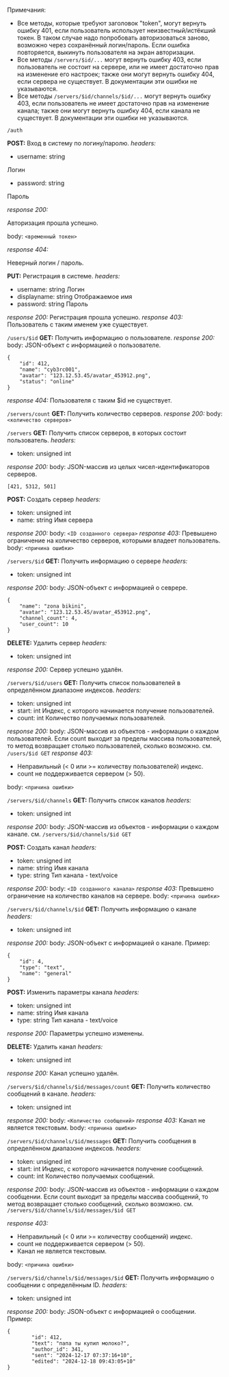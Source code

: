 Примечания:
* Все методы, которые требуют заголовок "token", могут вернуть ошибку 401, если пользователь использует неизвестный/истёкший токен. В таком случае надо попробовать авторизоваться заново, возможно через сохранённый логин/пароль. Если ошибка повторяется, выкинуть пользователя на экран авторизации.
* Все методы `/servers/$id/...` могут вернуть ошибку 403, если пользователь не состоит на сервере, или не имеет достаточно прав на изменение его настроек; также они могут вернуть ошибку 404, если сервера не существует. В документации эти ошибки не указываются.
* Все методы `/servers/$id/channels/$id/...` могут вернуть ошибку 403, если пользователь не имеет достаточно прав на изменение канала; также они могут вернуть ошибку 404, если канала не существует. В документации эти ошибки не указываются.

`/auth`

**POST:**
Вход в систему по логину/паролю.
*headers:*
* username: string

Логин
* password: string

Пароль

*response 200:*

Авторизация прошла успешно.

body: `<временный токен>`

*response 404:*

Неверный логин / пароль.

**PUT:**
Регистрация в системе.
*headers:*
* username: string
Логин
* displayname: string
Отображаемое имя
* password: string
Пароль

*response 200:*
Регистрация прошла успешно.
*response 403:*
Пользователь с таким именем уже существует.

`/users/$id`
**GET:**
Получить информацию о пользователе.
*response 200:*
body: JSON-объект с информацией о пользователе.
```
{
	"id": 412,
	"name": "cyb3rc001",
	"avatar": "123.12.53.45/avatar_453912.png",
	"status": "online"
}
```
*response 404:*
Пользователя с таким $id не существует.

`/servers/count`
**GET:**
Получить количество серверов.
*response 200:*
body: `<количество серверов>`

`/servers`
**GET:**
Получить список серверов, в которых состоит пользователь.
*headers:*
* token: unsigned int

*response 200:*
body: JSON-массив из целых чисел-идентификаторов серверов.
```
[421, 5312, 501]
```

**POST:**
Создать сервер
*headers:*
* token: unsigned int
* name: string
	Имя сервера
	
*response 200:*
body: `<ID созданного сервера>`
*response 403:*
Превышено ограничение на количество серверов, которыми владеет пользователь.
body: `<причина ошибки>`

`/servers/$id`
**GET:**
Получить информацию о сервере
*headers:*
* token: unsigned int

*response 200:*
body: JSON-объект с информацией о севрере.
```
{
	"name": "zona bikini",
	"avatar": "123.12.53.45/avatar_453912.png",
	"channel_count": 4,
	"user_count": 10
}
```
**DELETE:**
Удалить сервер
*headers:*
* token: unsigned int
	
*response 200:*
Сервер успешно удалён.


`/servers/$id/users`
**GET:**
Получить список пользователей в определённом диапазоне индексов.
*headers:*
* token: unsigned int
* start: int
Индекс, с которого начинается получение пользователей.
* count: int
Количество получаемых пользователей.

*response 200:*
body: JSON-массив из объектов - информации о каждом пользователей. Если count выходит за пределы массива пользователей, то метод возвращает столько пользователей, сколько возможно.
см. `/users/$id GET`
*response 403:*
* Неправильный (< 0 или >= количеству пользователей) индекс.
* count не поддерживается сервером (> 50).

body: `<причина ошибки>`
	
`/servers/$id/channels`
**GET:**
Получить список каналов
*headers:*
* token: unsigned int

*response 200:*
body: JSON-массив из объектов - информации о каждом канале.
см. `/servers/$id/channels/$id GET`

**POST:**
Создать канал
*headers:*
* token: unsigned int
* name: string
Имя канала
* type: string
Тип канала - text/voice

*response 200:*
body: `<ID созданного канала>`
*response 403:*
Превышено ограничение на количество каналов на сервере.
body: `<причина ошибки>`

`/servers/$id/channels/$id`
**GET:**
Получить информацию о канале
*headers:*
* token: unsigned int

*response 200:*
body: JSON-объект с информацией о канале.
Пример:
```
{
	"id": 4,
	"type": "text",
	"name": "general"
}
```

**POST:**
Изменить параметры канала
*headers:*
* token: unsigned int
* name: string
Имя канала
* type: string
Тип канала - text/voice

*response 200:*
Параметры успешно изменены.

**DELETE:**
Удалить канал
*headers:*
* token: unsigned int

*response 200:*
Канал успешно удалён.

`/servers/$id/channels/$id/messages/count`
**GET:**
Получить количество сообщений в канале.
*headers:*
* token: unsigned int

*response 200:*
body: `<Количество сообщений>`
*response 403:*
Канал не является текстовым.
body: `<причина ошибки>`

`/servers/$id/channels/$id/messages`
**GET:**
Получить сообщения в определённом диапазоне индексов.
*headers:*
* token: unsigned int
* start: int
Индекс, с которого начинается получение сообщений.
* count: int
Количество получаемых сообщений.

*response 200:*
body: JSON-массив из объектов - информации о каждом сообщении. Если count выходит за пределы массива сообщений, то метод возвращает столько сообщений, сколько возможно.
см. `/servers/$id/channels/$id/messages/$id GET`

*response 403:*
* Неправильный (< 0 или >= количеству сообщений) индекс.
* count не поддерживается сервером (> 50).
* Канал не является текстовым.

body: `<причина ошибки>`

`/servers/$id/channels/$id/messages/$id`
**GET:**
Получить информацию о сообщении с определённым ID.
*headers:*
* token: unsigned int

*response 200:*
body: JSON-объект с информацией о сообщении.
Пример:
```
{
		"id": 412,
		"text": "папа ты купил молоко?",
		"author_id": 341,
		"sent": "2024-12-17 07:37:16+10",
		"edited": "2024-12-18 09:43:05+10"
}
```

